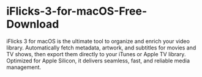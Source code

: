 # iFlicks-3-for-macOS-Free-Download
iFlicks 3 for macOS is the ultimate tool to organize and enrich your video library. Automatically fetch metadata, artwork, and subtitles for movies and TV shows, then export them directly to your iTunes or Apple TV library. Optimized for Apple Silicon, it delivers seamless, fast, and reliable media management.
